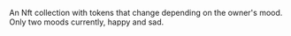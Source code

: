 An Nft collection with tokens that change depending on the owner's mood.
Only two moods currently, happy and sad.